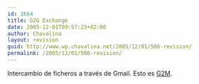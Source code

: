 ```yaml
---
id: 1664
title: G2G Exchange
date: 2005-12-01T09:57:23+02:00
author: Chavalina
layout: revision
guid: http://www.wp.chavalina.net/2005/12/01/586-revision/
permalink: /2005/12/01/586-revision/
---
```

Intercambio de ficheros a través de Gmail. Esto es <a href="http://alt1040.com/archivo/2005/11/30/g2g-p2p-por-medio-de-gmail/" target="_blank">G2M</a>.